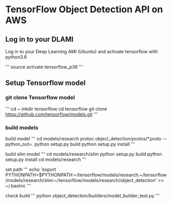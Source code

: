 # TensorFlow Object Detection API on AWS

## Log in to your DLAMI

Log in to your Deep Learning AMI (Ubuntu) and activate tensorflow with python3.6

'''
source activate tensorflow_p36
'''

## Setup Tensorflow model

### git clone Tensorflow model
'''
cd ~
mkdir tensorflow
cd tensorflow
git clone https://github.com/tensorflow/models.git
'''

### build models

build model
'''
cd models/research
protoc object_detection/protos/*.proto --python_out=.
python setup.py build
python setup.py install
'''

build slim model
'''
cd models/research/slim
python setup.py build
python setup.py install
cd models/research
'''

set path
'''
echo 'export PYTHONPATH=$PYTHONPATH:~/tensorflow/models/research:~/tensorflow/models/research/slim:~/tensorflow/models/research/object_detection' >> ~/.bashrc
'''

check build
'''
python object_detection/builders/model_builder_test.py
'''

 

